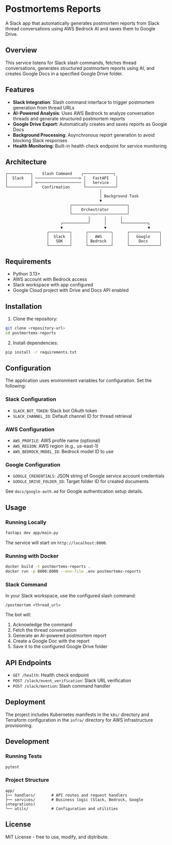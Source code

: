 # Postmortems Reports

A Slack app that automatically generates postmortem reports from Slack thread conversations using AWS Bedrock AI and saves them to Google Drive.

## Overview

This service listens for Slack slash commands, fetches thread conversations, generates structured postmortem reports using AI, and creates Google Docs in a specified Google Drive folder.

## Features

- **Slack Integration**: Slash command interface to trigger postmortem generation from thread URLs
- **AI-Powered Analysis**: Uses AWS Bedrock to analyze conversation threads and generate structured postmortem reports
- **Google Drive Export**: Automatically creates and saves reports as Google Docs
- **Background Processing**: Asynchronous report generation to avoid blocking Slack responses
- **Health Monitoring**: Built-in health check endpoint for service monitoring

## Architecture

```
┌──────────┐    Slash Command    ┌─────────────┐
│  Slack   │ ───────────────────> │   FastAPI   │
│          │ <─────────────────── │   Service   │
└──────────┘    Confirmation      └─────────────┘
                                         │
                                         │ Background Task
                                         ▼
                            ┌────────────────────────┐
                            │    Orchestrator        │
                            └────────────────────────┘
                                    │      │      │
                        ┌───────────┘      │      └───────────┐
                        ▼                  ▼                  ▼
                  ┌─────────┐      ┌──────────┐      ┌─────────────┐
                  │  Slack  │      │   AWS    │      │   Google    │
                  │   SDK   │      │ Bedrock  │      │    Docs     │
                  └─────────┘      └──────────┘      └─────────────┘
```

## Requirements

- Python 3.13+
- AWS account with Bedrock access
- Slack workspace with app configured
- Google Cloud project with Drive and Docs API enabled

## Installation

1. Clone the repository:
```bash
git clone <repository-url>
cd postmortems-reports
```

2. Install dependencies:
```bash
pip install -r requirements.txt
```

## Configuration

The application uses environment variables for configuration. Set the following:

### Slack Configuration
- `SLACK_BOT_TOKEN`: Slack bot OAuth token
- `SLACK_CHANNEL_ID`: Default channel ID for thread retrieval

### AWS Configuration
- `AWS_PROFILE`: AWS profile name (optional)
- `AWS_REGION`: AWS region (e.g., us-east-1)
- `AWS_BEDROCK_MODEL_ID`: Bedrock model ID to use

### Google Configuration
- `GOOGLE_CREDENTIALS`: JSON string of Google service account credentials
- `GOOGLE_DRIVE_FOLDER_ID`: Target folder ID for created documents

See `docs/google-auth.md` for Google authentication setup details.

## Usage

### Running Locally

```bash
fastapi dev app/main.py
```

The service will start on `http://localhost:8000`.

### Running with Docker

```bash
docker build -t postmortems-reports .
docker run -p 8000:8000 --env-file .env postmortems-reports
```

### Slack Command

In your Slack workspace, use the configured slash command:

```
/postmortem <thread_url>
```

The bot will:
1. Acknowledge the command
2. Fetch the thread conversation
3. Generate an AI-powered postmortem report
4. Create a Google Doc with the report
5. Save it to the configured Google Drive folder

## API Endpoints

- `GET /health`: Health check endpoint
- `POST /slack/event_verification`: Slack URL verification
- `POST /slack/mention`: Slash command handler

## Deployment

The project includes Kubernetes manifests in the `k8s/` directory and Terraform configuration in the `infra/` directory for AWS infrastructure provisioning.

## Development

### Running Tests

```bash
pytest
```

### Project Structure

```
app/
├── handlers/       # API routes and request handlers
├── services/       # Business logic (Slack, Bedrock, Google integrations)
└── utils/          # Configuration and utilities
```

## License

MIT License - free to use, modify, and distribute.
